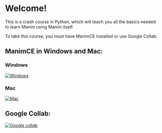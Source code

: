 # Welcome!

This is a crash course in Python, which will teach you all the basics needed to learn Manim using Manim itself.

To take this course, you must have ManimCE installed or use Google Collab.

## ManimCE in Windows and Mac:

### Windows

[![Windows](https://img.youtube.com/vi/CYOLQk8GpME/0.jpg)](https://www.youtube.com/watch?v=CYOLQk8GpME)

### Mac

[![Mac](https://img.youtube.com/vi/8DCZPrcCttw/0.jpg)](https://www.youtube.com/watch?v=8DCZPrcCttw)

## Google Collab:

[![Google collab](https://img.youtube.com/vi/Fp4sEdnXPpA/0.jpg)](https://www.youtube.com/watch?v=Fp4sEdnXPpA)



